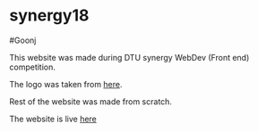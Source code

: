# synergy18

#Goonj

This website was made during DTU synergy WebDev (Front end) competition.

The logo was taken from [here](https://goonj.org/). 

Rest of the website was made from scratch.

The website is live [here](https://dakshvarshneya.github.io/synergy2018/)
